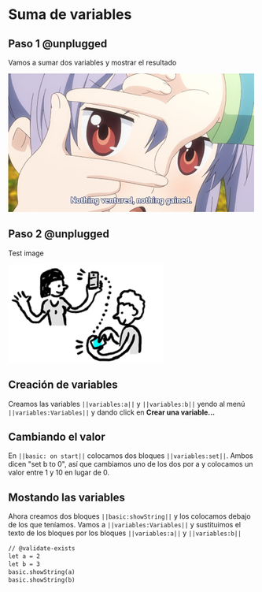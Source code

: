 # Suma de variables

## Paso 1 @unplugged

Vamos a sumar dos variables y mostrar el resultado

![Renge](https://raw.githubusercontent.com/Bertani545/reviewing-format/refs/heads/master/static/tutorials/example.jpg)


## Paso 2 @unplugged

Test image

![Microbit](/static/tutorials/a9-radio.png)

## Creación de variables

Creamos las variables ``||variables:a||`` y ``||variables:b||`` yendo al menú ``||variables:Variables||`` y dando click en **Crear una variable...**



## Cambiando el valor

En ``||basic: on start||`` colocamos  dos bloques ``||variables:set||``. Ambos dicen "set b to 0", así que cambiamos uno de los dos por a y colocamos un valor entre 1 y 10 en lugar de 0.




## Mostando las variables

Ahora creamos dos bloques ``||basic:showString||`` y los colocamos debajo de los que teníamos.
Vamos a  ``||variables:Variables||`` y sustituimos el texto de los bloques por los bloques ``||variables:a||`` y  ``||variables:b||`` 

```blocks
// @validate-exists
let a = 2
let b = 3
basic.showString(a)
basic.showString(b)
```
